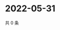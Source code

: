 # 2022-05-31

共 0 条

<!-- BEGIN WEIBO -->
<!-- 最后更新时间 Tue May 31 2022 06:17:37 GMT+0800 (China Standard Time) -->

<!-- END WEIBO -->
